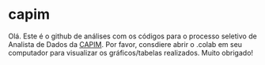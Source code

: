 # capim
Olá. Este é o github de análises com os códigos para o processo seletivo de Analista de Dados da [CAPIM](https://capim.com.br/site). Por favor, consdiere abrir o .colab em seu computador para visualizar os gráficos/tabelas realizados. 
Muito obrigado!
